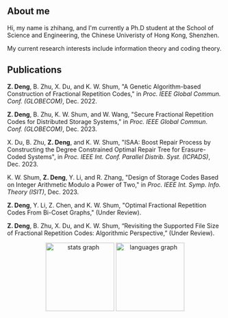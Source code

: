 ## About me
Hi, my name is zhihang, and I'm currently a Ph.D student at the School of Science and Engineering, the Chinese Univeristy of Hong Kong, Shenzhen.

My current research interests include information theory and coding theory.

## Publications
**Z. Deng**, B. Zhu, X. Du, and K. W. Shum, "A Genetic Algorithm-based Construction of Fractional Repetition Codes," in *Proc. IEEE Global Commun. Conf. (GLOBECOM)*, Dec. 2022.

**Z. Deng**, B. Zhu, K. W. Shum, and W. Wang, "Secure Fractional Repetition Codes for Distributed Storage Systems," in *Proc. IEEE Global Commun. Conf. (GLOBECOM)*, Dec. 2023.

X. Du, B. Zhu, **Z. Deng**, and K. W. Shum, "ISAA: Boost Repair Process by Constructing the Degree Constrained Optimal Repair Tree for Erasure-Coded Systems", in *Proc. IEEE Int. Conf. Parallel Distrib. Syst. (ICPADS)*, Dec. 2023.

K. W. Shum, **Z. Deng**, Y. Li, and R. Zhang, "Design of Storage Codes Based on Integer Arithmetic Modulo a Power of Two," in *Proc. IEEE Int. Symp. Info. Theory (ISIT)*, Dec. 2023.

**Z. Deng**, Y. Li, Z. Chen, and K. W. Shum, "Optimal Fractional Repetition Codes From Bi-Coset Graphs," (Under Review).

**Z. Deng**, B. Zhu, X. Du, and K. W. Shum, “Revisiting the Supported File Size of Fractional Repetition Codes: Algorithmic Perspective,” (Under Review).

<div align="center">
  <img src="https://github-readme-stats.vercel.app/api?username=zhihangdeng&hide_title=false&hide_rank=false&show_icons=true&include_all_commits=true&count_private=true&disable_animations=false&theme=default&locale=en&hide_border=false" height="160" alt="stats graph"  />
  <img src="https://github-readme-stats.vercel.app/api/top-langs?username=zhihangdeng&locale=en&hide_title=false&layout=compact&card_width=320&langs_count=5&theme=default&hide_border=false" height="160" alt="languages graph"  />
</div>
